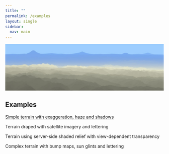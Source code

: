 ```yaml
---
title: ""
permalink: /examples
layout: single
sidebar:
  nav: main   
---
```


![shaded relief](/assets/images/haze-shadows-narrow.jpg)


## Examples

[Simple terrain with exaggeration, haze and shadows](/examples/simple-terrain-exaggeration-haze-shadows)

Terrain draped with satellite imagery and lettering

Terrain using server-side shaded relief with view-dependent transparency

Complex terrain with bump maps, sun glints and lettering


